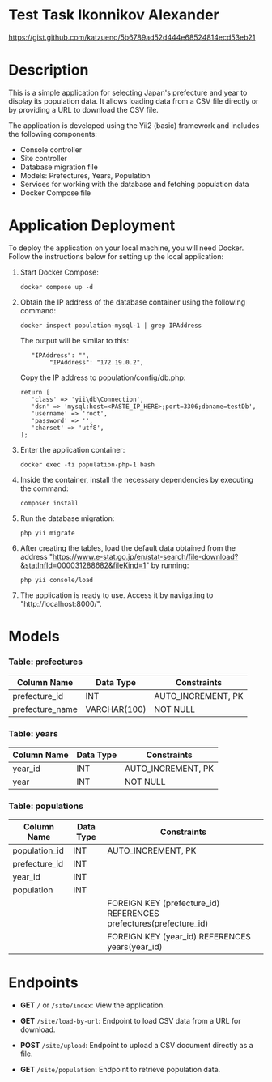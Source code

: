 # Test Task Ikonnikov Alexander
https://gist.github.com/katzueno/5b6789ad52d444e68524814ecd53eb21
# Description
This is a simple application for selecting Japan's prefecture and year to display its population data. It allows loading data from a CSV file directly or by providing a URL to download the CSV file.

The application is developed using the Yii2 (basic) framework and includes the following components:
- Console controller
- Site controller
- Database migration file
- Models: Prefectures, Years, Population
- Services for working with the database and fetching population data
- Docker Compose file

# Application Deployment

To deploy the application on your local machine, you will need Docker. Follow the instructions below for setting up the local application:

1. Start Docker Compose:
    ```
    docker compose up -d
    ```

2. Obtain the IP address of the database container using the following command:
    ```
    docker inspect population-mysql-1 | grep IPAddress
    ```
   The output will be similar to this:
    ```  
       "IPAddress": "",
            "IPAddress": "172.19.0.2",
    ```

   Copy the IP address to population/config/db.php:
    ```
   return [
       'class' => 'yii\db\Connection',
       'dsn' => 'mysql:host=<PASTE_IP_HERE>;port=3306;dbname=testDb',
       'username' => 'root',
       'password' => '',
       'charset' => 'utf8',
    ];
   ```

3. Enter the application container:
    ```
    docker exec -ti population-php-1 bash
    ```

4. Inside the container, install the necessary dependencies by executing the command:
    ```
    composer install
    ```

5. Run the database migration:
    ```
    php yii migrate
    ```

6. After creating the tables, load the default data obtained from the address "https://www.e-stat.go.jp/en/stat-search/file-download?&statInfId=000031288682&fileKind=1" by running:
    ```
    php yii console/load
    ```

7. The application is ready to use. Access it by navigating to "http://localhost:8000/".

# Models

### Table: prefectures

| Column Name     | Data Type         | Constraints          |
|-----------------|-------------------|----------------------|
| prefecture_id   | INT               | AUTO_INCREMENT, PK   |
| prefecture_name | VARCHAR(100)      | NOT NULL             |

### Table: years

| Column Name | Data Type  | Constraints          |
|-------------|------------|----------------------|
| year_id     | INT        | AUTO_INCREMENT, PK   |
| year        | INT        | NOT NULL             |

### Table: populations

| Column Name  | Data Type | Constraints               |
|--------------|-----------|---------------------------|
| population_id | INT      | AUTO_INCREMENT, PK        |
| prefecture_id | INT      |                           |
| year_id       | INT      |                           |
| population    | INT      |                           |
|              |           | FOREIGN KEY (prefecture_id) REFERENCES prefectures(prefecture_id) |
|              |           | FOREIGN KEY (year_id) REFERENCES years(year_id)                 |


# Endpoints

- **GET** `/` or `/site/index`: View the application.

- **GET** `/site/load-by-url`: Endpoint to load CSV data from a URL for download.

- **POST** `/site/upload`: Endpoint to upload a CSV document directly as a file.

- **GET** `/site/population`: Endpoint to retrieve population data.
